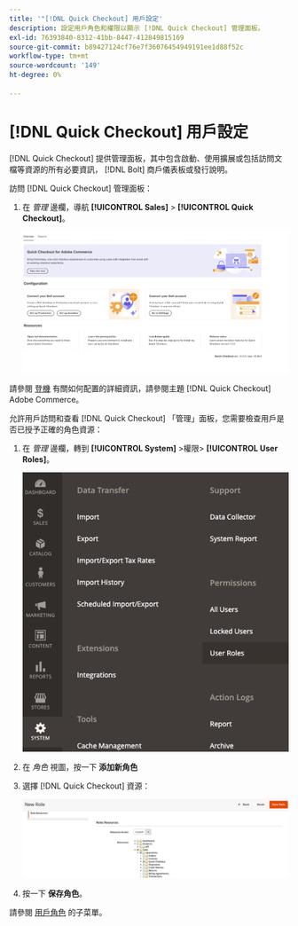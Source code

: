 ```yaml
---
title: '"[!DNL Quick Checkout] 用戶設定'
description: 設定用戶角色和權限以顯示 [!DNL Quick Checkout] 管理面板。
exl-id: 76393840-8312-41bb-8447-412849815169
source-git-commit: b89427124cf76e7f36076454949191ee1d88f52c
workflow-type: tm+mt
source-wordcount: '149'
ht-degree: 0%

---
```


# [!DNL Quick Checkout] 用戶設定

[!DNL Quick Checkout] 提供管理面板，其中包含啟動、使用擴展或包括訪問文檔等資源的所有必要資訊， [!DNL Bolt] 商戶儀表板或發行說明。

訪問 [!DNL Quick Checkout] 管理面板：

1. 在 _管理_ 邊欄，導航 **[!UICONTROL Sales]** > **[!UICONTROL Quick Checkout]**。

   ![菜單快速簽出](assets/overview-admin-panel.png)

請參閱 [登機](../quick-checkout/onboarding.md) 有關如何配置的詳細資訊，請參閱主題 [!DNL Quick Checkout] Adobe Commerce。

允許用戶訪問和查看 [!DNL Quick Checkout] 「管理」面板，您需要檢查用戶是否已授予正確的角色資源：

1. 在 _管理_ 邊欄，轉到 **[!UICONTROL System]** >權限> **[!UICONTROL User Roles]**。

   ![用戶角色](assets/user-roles-small.png)

1. 在 _角色_ 視圖，按一下 **添加新角色**
1. 選擇 [!DNL Quick Checkout] 資源：

   ![快速簽出角色和權限](assets/role-resource-quick-checkout.png)

1. 按一下 **保存角色**。

請參閱 [用戶角色](https://docs.magento.com/user-guide/system/permissions-user-roles.html) 的子菜單。
